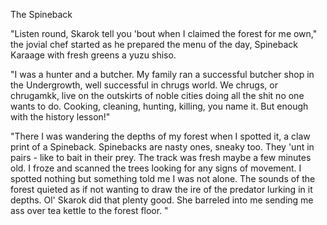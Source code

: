 The Spineback

"Listen round, Skarok tell you 'bout when I claimed the forest for me own," the jovial chef started as he prepared the menu of the day, Spineback Karaage with fresh greens  a yuzu shiso.

"I was a hunter and a butcher. My family ran a successful butcher shop in the Undergrowth, well successful in chrugs world. We chrugs, or chrugamkk, live on the outskirts of noble cities doing all the shit no one wants to do. Cooking, cleaning, hunting, killing, you name it. But enough with the history lesson!"

"There I was wandering the depths of my forest when I spotted it, a claw print of a Spineback. Spinebacks are nasty ones, sneaky too. They 'unt in pairs - like to bait in their prey.  The track was fresh maybe a few minutes old. I froze and scanned the trees looking for any signs of movement. I spotted nothing but something told me I was not alone. The sounds of the forest quieted as if not wanting to draw the ire of the predator lurking in it depths. Ol' Skarok did that plenty good. She barreled into me sending me ass over tea kettle to the forest floor. "
